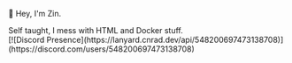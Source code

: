 👋 Hey, I'm Zin.
<div></div>
Self taught, I mess with HTML and Docker stuff.
<div></div>
[![Discord Presence](https://lanyard.cnrad.dev/api/548200697473138708)](https://discord.com/users/548200697473138708)
